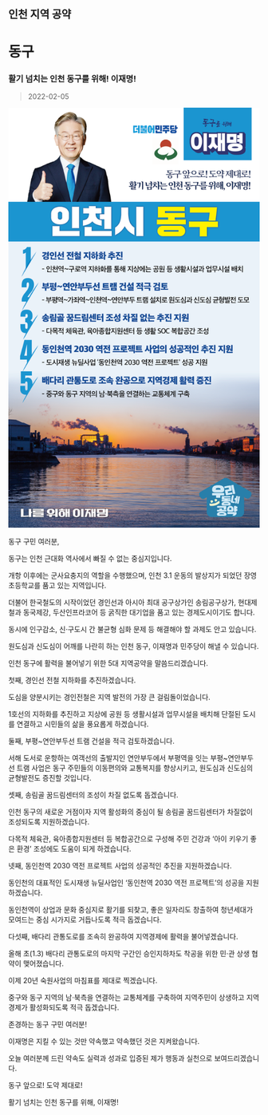 ## 인천 지역 공약

# 동구

### 활기 넘치는 인천 동구를 위해! 이재명! 
> 2022-02-05

![남동구 지역공약](./005_004_004.png)

동구 구민 여러분,

 

동구는 인천 근대화 역사에서 빠질 수 없는 중심지입니다.

개항 이후에는 군사요충지의 역할을 수행했으며, 인천 3.1 운동의 발상지가 되었던 장영초등학교를 품고 있는 지역입니다.

 

더불어 한국철도의 시작이었던 경인선과 아시아 최대 공구상가인 송림공구상가, 현대제철과 동국제강, 두산인프라코어 등 굵직한 대기업을 품고 있는 경제도시이기도 합니다.

 

동시에 인구감소, 신·구도시 간 불균형 심화 문제 등 해결해야 할 과제도 안고 있습니다.

원도심과 신도심이 어깨를 나란히 하는 인천 동구, 이재명과 민주당이 해낼 수 있습니다.

인천 동구에 활력을 불어넣기 위한 5대 지역공약을 말씀드리겠습니다.

 

첫째, 경인선 전철 지하화를 추진하겠습니다.




도심을 양분시키는 경인전철은 지역 발전의 가장 큰 걸림돌이었습니다.

1호선의 지하화를 추진하고 지상에 공원 등 생활시설과 업무시설을 배치해 단절된 도시를 연결하고 시민들의 삶을 풍요롭게 하겠습니다.

 

둘째, 부평~연안부두선 트램 건설을 적극 검토하겠습니다.




서해 도서로 운항하는 여객선의 출발지인 연안부두에서 부평역을 잇는 부평~연안부두선 트램 사업은 동구 주민들의 이동편의와 교통복지를 향상시키고, 원도심과 신도심의 균형발전도 증진할 것입니다. 

 

셋째, 송림골 꿈드림센터의 조성이 차질 없도록 돕겠습니다.




인천 동구의 새로운 거점이자 지역 활성화의 중심이 될 송림골 꿈드림센터가 차질없이 조성되도록 지원하겠습니다.

다목적 체육관, 육아종합지원센터 등 복합공간으로 구성해 주민 건강과 ‘아이 키우기 좋은 환경’ 조성에도 도움이 되게 하겠습니다.

 

넷째, 동인천역 2030 역전 프로젝트 사업의 성공적인 추진을 지원하겠습니다.




동인천의 대표적인 도시재생 뉴딜사업인 ‘동인천역 2030 역전 프로젝트’의 성공을 지원하겠습니다.

동인천역이 상업과 문화 중심지로 활기를 되찾고, 좋은 일자리도 창출하여 청년세대가 모여드는 중심 시가지로 거듭나도록 적극 돕겠습니다.

 

다섯째, 배다리 관통도로를 조속히 완공하여 지역경제에 활력을 불어넣겠습니다.




올해 초(1.3) 배다리 관통도로의 마지막 구간인 승인지하차도 착공을 위한 민·관 상생 협약이 맺어졌습니다.

이제 20년 숙원사업의 마침표를 제대로 찍겠습니다. 

중구와 동구 지역의 남·북측을 연결하는 교통체계를 구축하여 지역주민이 상생하고 지역경제가 활성화되도록 적극 돕겠습니다.

 

 

존경하는 동구 구민 여러분!

 

이재명은 지킬 수 있는 것만 약속했고 약속했던 것은 지켜왔습니다.

오늘 여러분께 드린 약속도 실력과 성과로 입증된 제가 행동과 실천으로 보여드리겠습니다. 

 

동구 앞으로! 도약 제대로!

활기 넘치는 인천 동구를 위해, 이재명!  

						